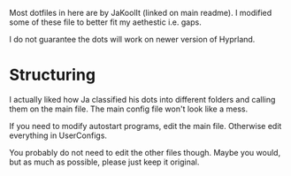 Most dotfiles in here are by JaKoolIt (linked on main readme). I modified some of these file to better fit my aethestic i.e. gaps.

I do not guarantee the dots will work on newer version of Hyprland.

# Structuring
I actually liked how Ja classified his dots into different folders and calling them on the main file. The main config file won't look like a mess.

If you need to modify autostart programs, edit the main file. Otherwise edit everything in UserConfigs.

You probably do not need to edit the other files though. Maybe you would, but as much as possible, please just keep it original.
